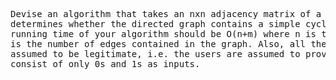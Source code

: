 <pre>
Devise an algorithm that takes an nxn adjacency matrix of a directed graph as input, and
determines whether the directed graph contains a simple cycle of odd length or not. The
running time of your algorithm should be O(n+m) where n is the number of vertices and m
is the number of edges contained in the graph. Also, all the inputs given to the algorithm are
assumed to be legitimate, i.e. the users are assumed to provide only nxn matrices that
consist of only 0s and 1s as inputs.
</pre>
